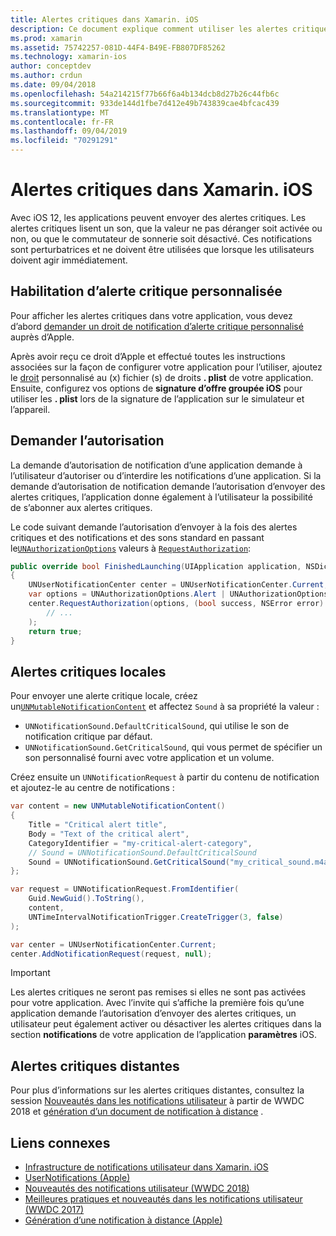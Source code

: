 ```yaml
---
title: Alertes critiques dans Xamarin. iOS
description: Ce document explique comment utiliser les alertes critiques avec Xamarin. iOS. Les alertes critiques, introduites avec iOS 12, sont des notifications d’interruption qui lisent un son, que la déconnexion ne soit pas activée ou que le commutateur de sonnerie soit désactivé.
ms.prod: xamarin
ms.assetid: 75742257-081D-44F4-B49E-FB807DF85262
ms.technology: xamarin-ios
author: conceptdev
ms.author: crdun
ms.date: 09/04/2018
ms.openlocfilehash: 54a214215f77b66f6a4b134dcb8d27b26c44fb6c
ms.sourcegitcommit: 933de144d1fbe7d412e49b743839cae4bfcac439
ms.translationtype: MT
ms.contentlocale: fr-FR
ms.lasthandoff: 09/04/2019
ms.locfileid: "70291291"
---
```

# <a name="critical-alerts-in-xamarinios"></a>Alertes critiques dans Xamarin. iOS

Avec iOS 12, les applications peuvent envoyer des alertes critiques. Les alertes critiques lisent un son, que la valeur ne pas déranger soit activée ou non, ou que le commutateur de sonnerie soit désactivé. Ces notifications sont perturbatrices et ne doivent être utilisées que lorsque les utilisateurs doivent agir immédiatement.

## <a name="custom-critical-alert-entitlement"></a>Habilitation d’alerte critique personnalisée

Pour afficher les alertes critiques dans votre application, vous devez d’abord [demander un droit de notification d’alerte critique personnalisé](https://developer.apple.com/contact/request/notifications-critical-alerts-entitlement/) auprès d’Apple.

Après avoir reçu ce droit d’Apple et effectué toutes les instructions associées sur la façon de configurer votre application pour l’utiliser, ajoutez le [droit](~/ios/deploy-test/provisioning/entitlements.md) personnalisé au (x) fichier (s) de droits **. plist** de votre application. Ensuite, configurez vos options de **signature d’offre groupée iOS** pour utiliser les **. plist** lors de la signature de l’application sur le simulateur et l’appareil.

## <a name="request-authorization"></a>Demander l’autorisation

La demande d’autorisation de notification d’une application demande à l’utilisateur d’autoriser ou d’interdire les notifications d’une application. Si la demande d’autorisation de notification demande l’autorisation d’envoyer des alertes critiques, l’application donne également à l’utilisateur la possibilité de s’abonner aux alertes critiques.

Le code suivant demande l’autorisation d’envoyer à la fois des alertes critiques et des notifications et des sons standard en passant le[`UNAuthorizationOptions`](xref:UserNotifications.UNAuthorizationOptions)
valeurs à [`RequestAuthorization`](xref:UserNotifications.UNUserNotificationCenter.RequestAuthorization*):

```csharp
public override bool FinishedLaunching(UIApplication application, NSDictionary launchOptions)
{
    UNUserNotificationCenter center = UNUserNotificationCenter.Current;
    var options = UNAuthorizationOptions.Alert | UNAuthorizationOptions.Sound | UNAuthorizationOptions.CriticalAlert;
    center.RequestAuthorization(options, (bool success, NSError error) => {
        // ...
    );
    return true;
}
```

## <a name="local-critical-alerts"></a>Alertes critiques locales

Pour envoyer une alerte critique locale, créez un[`UNMutableNotificationContent`](xref:UserNotifications.UNMutableNotificationContent)
et affectez `Sound` à sa propriété la valeur :

- `UNNotificationSound.DefaultCriticalSound`, qui utilise le son de notification critique par défaut.
- `UNNotificationSound.GetCriticalSound`, qui vous permet de spécifier un son personnalisé fourni avec votre application et un volume.

Créez ensuite un `UNNotificationRequest` à partir du contenu de notification et ajoutez-le au centre de notifications :

```csharp
var content = new UNMutableNotificationContent()
{
    Title = "Critical alert title",
    Body = "Text of the critical alert",
    CategoryIdentifier = "my-critical-alert-category",
    // Sound = UNNotificationSound.DefaultCriticalSound
    Sound = UNNotificationSound.GetCriticalSound("my_critical_sound.m4a", 1.0f)
};

var request = UNNotificationRequest.FromIdentifier(
    Guid.NewGuid().ToString(),
    content,
    UNTimeIntervalNotificationTrigger.CreateTrigger(3, false)
);

var center = UNUserNotificationCenter.Current;
center.AddNotificationRequest(request, null);
```

> [!IMPORTANT]
> Les alertes critiques ne seront pas remises si elles ne sont pas activées pour votre application. Avec l’invite qui s’affiche la première fois qu’une application demande l’autorisation d’envoyer des alertes critiques, un utilisateur peut également activer ou désactiver les alertes critiques dans la section **notifications** de votre application de l’application **paramètres** iOS.

## <a name="remote-critical-alerts"></a>Alertes critiques distantes

Pour plus d’informations sur les alertes critiques distantes, consultez la session [Nouveautés dans les notifications utilisateur](https://developer.apple.com/videos/play/wwdc2018/710/) à partir de WWDC 2018 et [génération d’un document de notification à distance](https://developer.apple.com/documentation/usernotifications/setting_up_a_remote_notification_server/generating_a_remote_notification) .

## <a name="related-links"></a>Liens connexes

- [Infrastructure de notifications utilisateur dans Xamarin. iOS](~/ios/platform/user-notifications/index.md)
- [UserNotifications (Apple)](https://developer.apple.com/documentation/usernotifications?language=objc)
- [Nouveautés des notifications utilisateur (WWDC 2018)](https://developer.apple.com/videos/play/wwdc2018/710/)
- [Meilleures pratiques et nouveautés dans les notifications utilisateur (WWDC 2017)](https://developer.apple.com/videos/play/wwdc2017/708/)
- [Génération d’une notification à distance (Apple)](https://developer.apple.com/documentation/usernotifications/setting_up_a_remote_notification_server/generating_a_remote_notification)
